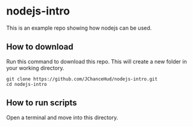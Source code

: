 # nodejs-intro

This is an example repo showing how nodejs can be used.

## How to download

Run this command to download this repo. This will create a new folder in your working directory.

```
git clone https://github.com/JChanceHud/nodejs-intro.git
cd nodejs-intro
```

## How to run scripts

Open a terminal and move into this directory.
